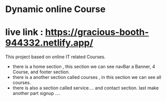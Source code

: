 # Dynamic online Course

# live link : https://gracious-booth-944332.netlify.app/

This project based on online IT related Courses.
* there is a home section , this section we can see navBar a Banner, 4 Course, and footer section.
* there is a another section called courses , in this section we can see all courses.
* there is also a section called service.... and contact section.
last make another part signup ....
